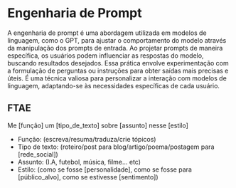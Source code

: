 # Engenharia de Prompt

A engenharia de prompt é uma abordagem utilizada em modelos de linguagem, como o GPT, para ajustar o comportamento do modelo através da manipulação dos prompts de entrada. Ao projetar prompts de maneira específica, os usuários podem influenciar as respostas do modelo, buscando resultados desejados. Essa prática envolve experimentação com a formulação de perguntas ou instruções para obter saídas mais precisas e úteis. É uma técnica valiosa para personalizar a interação com modelos de linguagem, adaptando-se às necessidades específicas de cada usuário.

## FTAE

Me [função] um [tipo_de_texto] sobre [assunto] nesse [estilo]

- Função: (escreva/resuma/traduza/crie tópicos)
- Tipo de texto: (roteiro/post para blog/artigo/poema/postagem para [rede_social])
- Assunto: (I.A, futebol, música, filme... etc)
- Estilo: (como se fosse [personalidade], como se fosse para [público_alvo], como se estivesse [sentimento])
